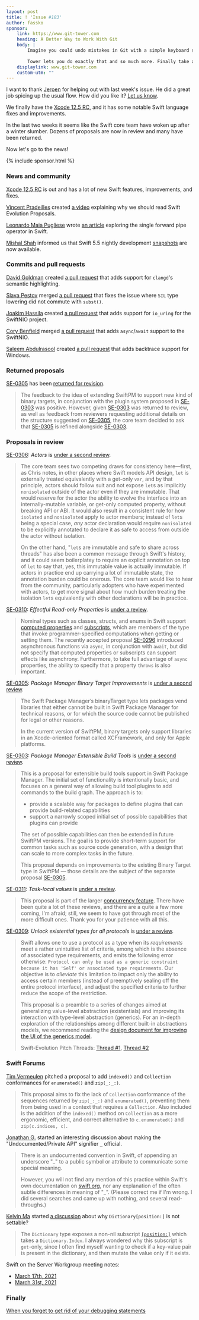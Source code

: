 ```yaml
---
layout: post
title: ! 'Issue #183'
author: fassko
sponsor:
	link: https://www.git-tower.com
	heading: A Better Way to Work With Git
	body: |
	    Imagine you could undo mistakes in Git with a simple keyboard shortcut, use Interactive Rebase via drag and drop or clone a repository from GitHub with a single click.
	
	    Tower lets you do exactly that and so much more. Finally take advantage of Git’s powerful feature set - in a beautiful GUI that will make you more productive every single day. Try it free for 30 days.
	displaylink: www.git-tower.com
	custom-utm: ""
---
```


I want to thank [Jeroen](https://twitter.com/AppForce1) for helping out with last week's issue. He did a great job spicing up the usual flow. How did you like it? [Let us know](https://twitter.com/swiftlybrief).

We finally have the [Xcode 12.5 RC](https://developer.apple.com/documentation/xcode-release-notes/xcode-12_5-release-notes#Swift), and it has some notable Swift language fixes and improvements.

In the last two weeks it seems like the Swift core team have woken up after a winter slumber. Dozens of proposals are now in review and many have been returned.

Now let's go to the news!

<!--excerpt-->

{% include sponsor.html %}

### News and community

[Xcode 12.5 RC](https://developer.apple.com/documentation/xcode-release-notes/xcode-12_5-release-notes#Swift) is out and has a lot of new Swift features, improvements, and fixes.

[Vincent Pradeilles](https://twitter.com/v_pradeilles) created [a video](https://www.youtube.com/watch?v=pSTU6UlA4uw) explaining why we should read Swift Evolution Proposals.

[Leonardo Maia Pugliese](https://twitter.com/Leo_Pugliese) wrote [an article](https://holyswift.app/single-forward-pipe-operator-in-swift) exploring the single forward pipe operator in Swift.

[Mishal Shah](https://twitter.com/mishaldshah) informed us that Swift 5.5 nightly development [snapshots](https://swift.org/download/#snapshots) are now available.

### Commits and pull requests

[David Goldman](https://github.com/DavidGoldman) created [a pull request](https://github.com/apple/sourcekit-lsp/pull/388) that adds support for `clangd`'s semantic highlighting.

[Slava Pestov](https://twitter.com/slava_pestov) merged [a pull request](https://github.com/apple/swift/pull/36940) that fixes the issue where `SIL` type lowering did not commute with `subst()`.

[Joakim Hassila](https://github.com/hassila) created [a pull request](https://github.com/apple/swift-nio/pull/1804) that adds support for `io_uring` for the SwiftNIO project.

[Cory Benfield](https://github.com/Lukasa) merged [a pull request](https://github.com/apple/swift-nio/pull/1701) that adds `async`/`await` support to the SwiftNIO.

[Saleem Abdulrasool](https://twitter.com/compnerd) created [a pull request](https://github.com/swift-server/swift-backtrace/pull/42) that adds backtrace support for Windows.

### Returned proposals

[SE-0305](https://forums.swift.org/t/se-0305-package-manager-binary-target-improvements/45589) has been [returned for revision](https://forums.swift.org/t/returned-for-revision-se-0305-package-manager-binary-target-improvements/47441).

> The feedback to the idea of extending SwiftPM to support new kind of binary targets, in conjunction with the plugin system proposed in [SE-0303](https://github.com/apple/swift-evolution/blob/main/proposals/0303-swiftpm-extensible-build-tools.md) was positive. However, given [SE-0303](https://github.com/apple/swift-evolution/blob/main/proposals/0303-swiftpm-extensible-build-tools.md) was returned to review, as well as feedback from reviewers requesting additional details on the structure suggested on [SE-0305](https://github.com/apple/swift-evolution/blob/main/proposals/0305-swiftpm-binary-target-improvements.md), the core team decided to ask that [SE-0305](https://github.com/apple/swift-evolution/blob/main/proposals/0305-swiftpm-binary-target-improvements.md) is refined alongside [SE-0303](https://github.com/apple/swift-evolution/blob/main/proposals/0303-swiftpm-extensible-build-tools.md).

### Proposals in review

[SE-0306](https://github.com/apple/swift-evolution/blob/main/proposals/0306-actors.md): *Actors* is [under a second review](https://forums.swift.org/t/se-0306-second-review-actors/47291).

> The core team sees two competing draws for consistency here—first, as Chris notes, in other places where Swift models API design, `let` is externally treated equivalently with a get-only `var`, and by that principle, actors should follow suit and not expose `let`s as implicitly `nonisolated` outside of the actor even if they are immutable. That would reserve for the actor the ability to evolve the interface into an internally-mutable variable, or get-only computed property, without breaking API or ABI. It would also result in a consistent rule for how `isolated` and `nonisolated` apply to actor members; instead of `let`s being a special case, _any_ actor declaration would require `nonisolated` to be explicitly annotated to declare it as safe to access from outside the actor without isolation.
> 
> On the other hand, "`let`s are immutable and safe to share across threads" has also been a common message through Swift's history, and it could seem boilerplatey to require an explicit annotation on top of `let` to say that, yes, this immutable value is actually immutable. If actors in practice end up carrying a lot of immutable state, the annotation burden could be onerous. The core team would like to hear from the community, particularly adopters who have experimented with actors, to get more signal about how much burden treating the isolation `let`s equivalently with other declarations will be in practice.

[SE-0310](https://github.com/apple/swift-evolution/blob/main/proposals/0310-effectful-readonly-properties.md): *Effectful Read-only Properties* is [under a review](https://forums.swift.org/t/se-0310-effectful-read-only-properties/47401).

> Nominal types such as classes, structs, and enums in Swift support [computed properties](https://docs.swift.org/swift-book/LanguageGuide/Properties.html) and [subscripts](https://docs.swift.org/swift-book/LanguageGuide/Subscripts.html), which are members of the type that invoke programmer-specified computations when getting or setting them.  The recently accepted proposal [SE-0296](https://github.com/apple/swift-evolution/blob/main/proposals/0296-async-await.md) introduced asynchronous functions via `async`, in conjunction with `await`, but did not specify that computed properties or subscripts can support effects like asynchrony.  Furthermore, to take full advantage of `async` properties, the ability to specify that a property `throws` is also important.

[SE-0305](https://github.com/apple/swift-evolution/blob/main/proposals/0305-swiftpm-binary-target-improvements.md): *Package Manager Binary Target Improvements* is [under a second review](https://forums.swift.org/t/se-0305-2nd-review-package-manager-binary-target-improvements/47439).

> The Swift Package Manager’s binaryTarget type lets packages vend libraries that either cannot be built in Swift Package Manager for technical reasons, or for which the source code cannot be published for legal or other reasons.
> 
> In the current version of SwiftPM, binary targets only support libraries in an Xcode-oriented format called XCFramework, and only for Apple platforms.

[SE-0303](https://github.com/apple/swift-evolution/blob/main/proposals/0303-swiftpm-extensible-build-tools.md): *Package Manager Extensible Build Tools* is [under a second review](https://forums.swift.org/t/se-0303-2nd-review-package-manager-extensible-build-tools/47438).

> This is a proposal for extensible build tools support in Swift Package Manager. The initial set of functionality is intentionally basic, and focuses on a general way of allowing build tool plugins to add commands to the build graph. The approach is to:
> 
> * provide a scalable way for packages to define plugins that can provide build-related capabilities
> * support a narrowly scoped initial set of possible capabilities that plugins can provide
> 
> The set of possible capabilities can then be extended in future SwiftPM versions. The goal is to provide short-term support for common tasks such as source code generation, with a design that can scale to more complex tasks in the future.
> 
> This proposal depends on improvements to the existing Binary Target type in SwiftPM — those details are the subject of the separate proposal [SE-0305](https://github.com/apple/swift-evolution/blob/main/proposals/0305-swiftpm-binary-target-improvements.md).

[SE-0311](https://github.com/apple/swift-evolution/blob/main/proposals/0311-task-locals.md): *Task-local values* is [under a review](https://forums.swift.org/t/se-0311-task-local-values/47478).

> This proposal is part of the larger [concurrency feature](https://forums.swift.org/t/swift-concurrency-roadmap/41611).  There have been quite a lot of these reviews, and there are a quite a few more coming, I'm afraid; still, we seem to have got through most of the more difficult ones.  Thank you for your patience with all this.

[SE-0309](https://github.com/apple/swift-evolution/blob/main/proposals/0309-unlock-existential-types-for-all-protocols.md): *Unlock existential types for all protocols* is [under a review](https://forums.swift.org/t/se-0309-unlock-existential-types-for-all-protocols/47515).

> Swift allows one to use a protocol as a type when its _requirements_ meet a rather unintuitive list of criteria, among which is the absence of associated type requirements, and emits the following error otherwise: `Protocol can only be used as a generic constraint because it has 'Self' or associated type requirements`. Our objective is to _alleviate_ this limitation to impact only the ability to access certain members (instead of preemptively sealing off the entire protocol interface), and adjust the specified criteria to further reduce the scope of the restriction.
> 
> This proposal is a preamble to a series of changes aimed at generalizing value-level abstraction (existentials) and improving its interaction with type-level abstraction (generics). For an in-depth exploration of the relationships among different built-in abstractions models, we recommend reading the [design document for improving the UI of the generics model](https://forums.swift.org/t/improving-the-ui-of-generics/22814).
> 
> Swift-Evolution Pitch Threads: [Thread #1](https://forums.swift.org/t/lifting-the-self-or-associated-type-constraint-on-existentials/18025), [Thread #2](https://forums.swift.org/t/unlock-existential-types-for-all-protocols/40665)

### Swift Forums

[Tim Vermeulen](https://forums.swift.org/u/timv) pitched a proposal to add `indexed()` and `Collection` conformances for `enumerated()` and `zip(_:_:)`.

> This proposal aims to fix the lack of `Collection` conformance of the sequences returned by `zip(_:_:)` and `enumerated()`, preventing them from being used in a context that requires a `Collection`. Also included is the addition of the `indexed()` method on `Collection` as a more ergonomic, efficient, and correct alternative to `c.enumerated()` and `zip(c.indices, c)`.

[Jonathan G.](https://forums.swift.org/u/1oo7) started an interesting discussion about making the "Undocumented/Private API" signifier `_` official.

> There is an undocumented convention in Swift, of appending an underscore "_" to a public symbol or attribute to communicate some special meaning.
> 
> However, you will not find any mention of this practice within Swift's own documentation on [swift.org](http://swift.org/), nor any explanation of the often subtle differences in meaning of "_". (Please correct me if I'm wrong. I did several searches and came up with nothing, and several read-throughs.)

[Kelvin Ma](https://github.com/kelvin13) started [a discussion](https://forums.swift.org/t/why-is-dictionary-position-not-settable/47435) about why  `Dictionary[position:]` is not settable?

> The `Dictionary` type exposes a non-nil subscript [`[position:]`](https://developer.apple.com/documentation/swift/dictionary/2831255-subscript) which takes a `Dictionary.Index`. I always wondered why this subscript is `get`-only, since I often find myself wanting to check if a key-value pair is present in the dictionary, and then mutate the value only if it exists.

Swift on the Server Workgroup meeting notes:

* [March 17th, 2021](https://forums.swift.org/t/march-17th-2021/47427)
* [March 31st, 2021](https://forums.swift.org/t/march-31st-2021/47404)

### Finally

[When you forget to get rid of your debugging statements](https://twitter.com/towernter/status/1383815365520629760)
